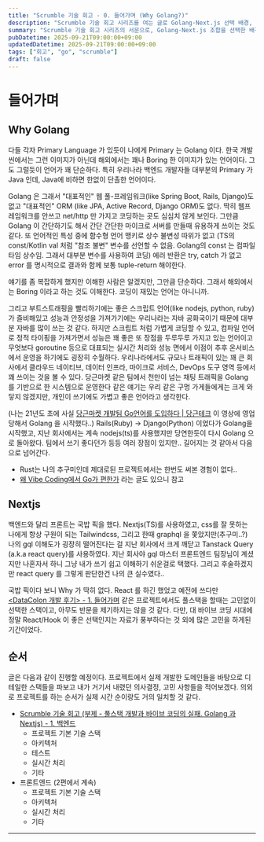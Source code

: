 ```yaml
---
title: "Scrumble 기술 회고 - 0. 들어가며 (Why Golang?)"
description: "Scrumble 기술 회고 시리즈를 여는 글로 Golang·Next.js 선택 배경, 바이브 코딩의 한계, 백엔드·프런트엔드·LLM 챕터 로드맵과 독자가 기대할 포인트를 정리했다."
summary: "Scrumble 기술 회고 시리즈의 서문으로, Golang·Next.js 조합을 선택한 배경과 바이브 코딩이 준 도움과 한계, 이후 편에서 다룰 백엔드·프런트엔드·LLM 챕터를 어떻게 이어갈지 로드맵을 제시하는 방향 소개 글이다. 독자가 무엇을 기대하면 좋을지와 읽는 순서를 명확히..."
pubDatetime: 2025-09-21T09:00:00+09:00
updatedDatetime: 2025-09-21T09:00:00+09:00
tags: ["회고", "go", "scrumble"]
draft: false
---
```


# 들어가며

## Why Golang

다들 각자 Primary Language 가 있듯이 나에게 Primary 는 Golang 이다. 한국 개발씬에서는 그런 이미지가 아닌데 해외에서는 꽤나 Boring 한 이미지가 있는 언어이다. 그도 그럴듯이 언어가 꽤 단순하다. 특히 우리나라 백엔드 개발자들 대부분의 Primary 가 Java 인데, Java에 비하면 한없이 단촐한 언어이다.

Golang 은 그래서 "대표적인" 웹 풀-프레임워크(like Spring Boot, Rails, Django)도 없고 "대표적인" ORM (like JPA, Active Record, Django ORM)도 없다. 딱히 웹프레임워크를 안쓰고 net/http 만 가지고 코딩하는 곳도 심심치 않게 보인다. 그만큼 Golang 이 간단하기도 해서 간단 간단한 마이크로 서버를 만들때 유용하게 쓰이는 것도 같다. 또 언어적인 특성 중에 함수형 언어 맹키로 상수 불변성 따위가 없고 (TS의 const/Kotlin val 처럼 "참조 불변" 변수를 선언할 수 없음. Golang의 const 는 컴파일 타임 상수임. 그래서 대부분 변수를 사용하여 코딩) 에러 반환은 try, catch 가 없고 error 를 명시적으로 결과와 함께 보통 tuple-return 해야한다.

얘기를 좀 복잡하게 했지만 이해한 사람은 알겠지만, 그만큼 단순하다. 그래서 해외에서는 Boring 이라고 하는 것도 이해한다. 코딩이 재밌는 언어는 아니니까.

그리고 부트스트래핑을 빨리하기에는 좋은 스크립트 언어(like nodejs, python, ruby)가 즐비해있고 성능과 안정성을 가져가기에는 우리나라는 자바 공화국이기 때문에 대부분 자바를 많이 쓰는 것 같다. 하지만 스크립트 처럼 가볍게 코딩할 수 있고, 컴파일 언어로 정적 타이핑을 가져가면서 성능은 꽤 좋은 또 장점을 두루두루 가지고 있는 언어이고 무엇보다 goroutine 등으로 대표되는 실시간 처리와 성능 면에서 이점이 추후 온서비스에서 운영을 하기에도 굉장히 수월하다. 우리나라에서도 규모나 트래픽이 있는 꽤 큰 회사에서 클라우드 네이티브, 데이터 인프라, 마이크로 서비스, DevOps 도구 영역 등에서 꽤 쓰이는 것을 볼 수 있다. 당근마켓 같은 팀에서 천만이 넘는 채팅 트래픽을 Golang 를 기반으로 한 시스템으로 운영한다 같은 얘기는 우리 같은 구멍 가게들에게는 크게 와닿지 않겠지만, 개인이 쓰기에도 가볍고 좋은 언어라고 생각한다.

(나는 21년도 초에 사실 [당근마켓 개발팀 Go언어를 도입하다 | 당근테크](https://www.youtube.com/watch?v=mLIthm96u2Q) 이 영상에 영업당해서 Golang 을 시작했다..)
Rails(Ruby) -> Django(Python) 이었다가 Golang을 시작했고, 지난 회사에서는 계속 nodejs(ts)를 사용했지만 당연한듯이 다시 Golang 으로 돌아왔다. 팀에서 쓰기 좋다던가 등등 여러 장점이 있지만.. 길어지는 것 같아서 다음으로 넘어간다.

- Rust는 나의 추구미인데 제대로된 프로젝트에서는 한번도 써본 경험이 없다..
- [왜 Vibe Coding에서 Go가 편한가](https://sinwoobang.notion.site/Vibe-Coding-Go-2656746440e2809baa8ceb5f326cfb37) 라는 글도 있으니 참고

## Nextjs

백엔드와 달리 프론트는 국밥 픽을 했다. Nextjs(TS)를 사용하였고, css를 잘 못하는 나에게 항상 구원이 되는 Tailwindcss, 그리고 한때 graphql 을 쫓았지만(추구미..?) 나의 gql 이해도가 굉장히 떨어진다는 걸 지난 회사에서 크게 깨닫고 Tanstack Query (a.k.a react query)를 사용하였다. 지난 회사야 gql 마스터 프론트엔드 팀장님이 계셨지만 나혼자서 하니 그냥 내가 쓰기 쉽고 이해하기 쉬운걸로 택했다. 그리고 후술하겠지만 react query 를 그렇게 판단한건 나의 큰 실수였다..

국밥 픽이다 보니 Why 가 딱히 없다. React 를 하긴 했었고 예전에 쓰다만 [<DataColon 개발 후기> - 1. 들어가며](/posts/2020-03-datacolon-retro-intro) 같은 프로젝트에서도 풀스택을 할때는 고민없이 선택한 스택이고, 아무도 반문을 제기하지는 않을 것 같다.
다만, 대 바이브 코딩 시대에 정말 React/Hook 이 좋은 선택인지는 자료가 풍부하다는 것 외에 많은 고민을 하게된 기간이었다.

## 순서

글은 다음과 같이 진행할 예정이다. 프로젝트에서 실제 개발한 도메인들을 바탕으로 디테일한 스택들을 파보고 내가 거기서 내렸던 의사결정, 고민 사항들을 적어보겠다. 의외로 프로젝트를 하는 순서가 실제 시간 순이랑도 거의 일치할 것 같다.

- [Scrumble 기술 회고 (부제 - 풀스택 개발과 바이브 코딩의 실패. Golang 과 Nextjs) - 1. 백엔드](/posts/2025-09-scrumble-tech-retro-backend)
  - 프로젝트 기본 기술 스택
  - 아키텍처
  - 테스트
  - 실시간 처리
  - 기타
- 프론트엔드 (2편에서 계속)
  - 프로젝트 기본 기술 스택
  - 아키텍처
  - 실시간 처리
  - 기타

---
